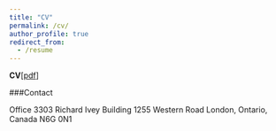 ```yaml
---
title: "CV"
permalink: /cv/
author_profile: true
redirect_from:
  - /resume
---
```


**CV**[[pdf](https://bradhackinen.ca/files/BradHackinen_CV_2021-07.pdf)]

###Contact

Office 3303 Richard Ivey Building
1255 Western Road
London, Ontario, Canada
N6G 0N1
